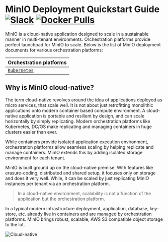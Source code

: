# MinIO Deployment Quickstart Guide [![Slack](https://slack.min.io/slack?type=svg)](https://slack.min.io) [![Docker Pulls](https://img.shields.io/docker/pulls/minio/minio.svg?maxAge=604800)](https://hub.docker.com/r/minio/minio/)

MinIO is a cloud-native application designed to scale in a sustainable manner in multi-tenant environments. Orchestration platforms provide perfect launchpad for MinIO to scale. Below is the list of MinIO deployment documents for various orchestration platforms:

| Orchestration platforms                                                                            |
|:---------------------------------------------------------------------------------------------------|
| [`Kubernetes`](https://min.io/docs/minio/kubernetes/upstream/index.html#quickstart-for-kubernetes)                                |

## Why is MinIO cloud-native?

The term cloud-native revolves around the idea of applications deployed as micro services, that scale well. It is not about just retrofitting monolithic applications onto modern container based compute environment. A cloud-native application is portable and resilient by design, and can scale horizontally by simply replicating. Modern orchestration platforms like Kubernetes, DC/OS make replicating and managing containers in huge clusters easier than ever.

While containers provide isolated application execution environment, orchestration platforms allow seamless scaling by helping replicate and manage containers. MinIO extends this by adding isolated storage environment for each tenant.

MinIO is built ground up on the cloud-native premise. With features like erasure-coding, distributed and shared setup, it focuses only on storage and does it very well. While, it can be scaled by just replicating MinIO instances per tenant via an orchestration platform.

> In a cloud-native environment, scalability is not a function of the application but the orchestration platform.

In a typical modern infrastructure deployment, application, database, key-store, etc. already live in containers and are managed by orchestration platforms. MinIO brings robust, scalable, AWS S3 compatible object storage to the lot.

![Cloud-native](https://github.com/nitrictech/minio/blob/master/docs/screenshots/Minio_Cloud_Native_Arch.jpg?raw=true)
